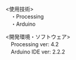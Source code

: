  <div>
<使用技術><br>
　・Processing<br>
　・Arduino
</div>
<div>
   <開発環境・ソフトウェア><br>
   　Processing ver: 4.2<br>
   　Arduino IDE ver: 2.2.2
</div>
   

